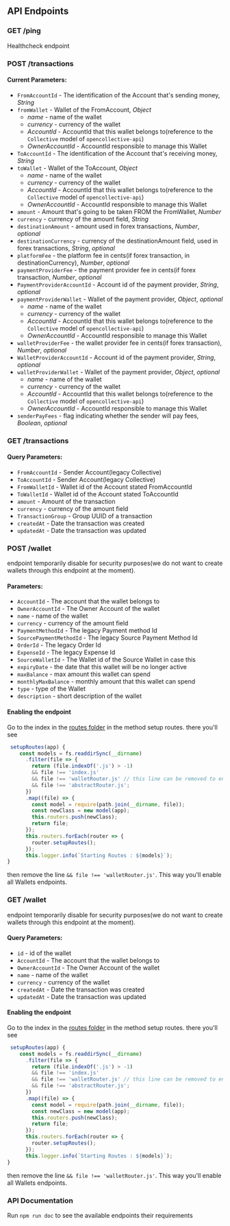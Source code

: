 ## API Endpoints

### GET /ping

Healthcheck endpoint

### POST /transactions

#### Current Parameters:

- `FromAccountId` - The identification of the Account that's sending money, *String*
- `fromWallet` - Wallet of the FromAccount, *Object*
  - *name* - name of the wallet
  - *currency* - currency of the wallet
  - *AccountId* - AccountId that this wallet belongs to(reference to the `Collective` model of `opencollective-api`)
  - *OwnerAccountId* - AccountId responsible to manage this Wallet
- `ToAccountId` - The identification of the Account that's receiving money, *String*
- `toWallet` - Wallet of the ToAccount, *Object*
  - *name* - name of the wallet
  - *currency* - currency of the wallet
  - *AccountId* - AccountId that this wallet belongs to(reference to the `Collective` model of `opencollective-api`)
  - *OwnerAccountId* - AccountId responsible to manage this Wallet
- `amount` - Amount that's going to be taken FROM the FromWallet, *Number*
- `currency` - currency of the amount field, *String*
- `destinationAmount` - amount used in forex transactions, *Number*, *optional*
- `destinationCurrency` - currency of the destinationAmount field, used in forex transactions, *String*, *optional*
- `platformFee` - the platform fee in cents(if forex transaction, in destinationCurrency), *Number*, *optional*
- `paymentProviderFee` - the payment provider fee in cents(if forex transaction, *Number*, *optional*
- `PaymentProviderAccountId` - Account id of the payment provider, *String*, *optional*
- `paymentProviderWallet` - Wallet of the payment provider, *Object*, *optional*
  - *name* - name of the wallet
  - *currency* - currency of the wallet
  - *AccountId* - AccountId that this wallet belongs to(reference to the `Collective` model of `opencollective-api`)
  - *OwnerAccountId* - AccountId responsible to manage this Wallet
- `walletProviderFee` - the wallet provider fee in cents(if forex transaction), *Number*, *optional*
- `WalletProviderAccountId` - Account id of the payment provider, *String*, *optional*
- `walletProviderWallet` - Wallet of the payment provider, *Object*, *optional*
  - *name* - name of the wallet
  - *currency* - currency of the wallet
  - *AccountId* - AccountId that this wallet belongs to(reference to the `Collective` model of `opencollective-api`)
  - *OwnerAccountId* - AccountId responsible to manage this Wallet
- `senderPayFees` - flag indicating whether the sender will pay fees, *Boolean*, *optional*

### GET /transactions

#### Query Parameters:

- `FromAccountId` - Sender Account(legacy Collective)
- `ToAccountId` - Sender Account(legacy Collective)
- `FromWalletId`	- Wallet id of the Account stated FromAccountId
- `ToWalletId` - Wallet id of the Account stated ToAccountId
- `amount` - Amount of the transaction
- `currency` - currency of the amount field
- `TransactionGroup` - Group UUID of a transaction
- `createdAt` - Date the transaction was created
- `updatedAt` - Date the transaction was updated


### POST /wallet

endpoint temporarily disable for security purposes(we do not want to create wallets through this endpoint at the moment).

#### Parameters:


- `AccountId` - The account that the wallet belongs to
- `OwnerAccountId` - The Owner Account of the wallet
- `name` - name of the wallet
- `currency` - currency of the amount field
- `PaymentMethodId` - The legacy Payment method Id
- `SourcePaymentMethodId` - The legacy Source Payment Method Id
- `OrderId` - The legacy Order Id
- `ExpenseId` - The legacy Expense Id
- `SourceWalletId` - The Wallet id of the Source Wallet in case this 
- `expiryDate` - the date that this wallet will be no longer active
- `maxBalance` - max amount this wallet can spend
- `monthlyMaxBalance` - monthly amount that this wallet can spend
- `type` - type of the Wallet
- `description` - short description of the wallet

#### Enabling the endpoint

Go to the index in the [routes folder](https://github.com/opencollective/ledger/blob/master/server/routes/index.js) in the method setup routes. there you'll see

```js
 setupRoutes(app) {
    const models = fs.readdirSync(__dirname)
      .filter(file => {
        return (file.indexOf('.js') > -1)
        && file !== 'index.js'
        && file !== 'walletRouter.js' // this line can be removed to enable wallets endpoint
        && file !== 'abstractRouter.js';
      })
      .map((file) => {
        const model = require(path.join(__dirname, file));
        const newClass = new model(app);
        this.routers.push(newClass);
        return file;
      });
      this.routers.forEach(router => {
        router.setupRoutes();
      });
      this.logger.info(`Starting Routes : ${models}`);
}
```

then remove the line `&& file !== 'walletRouter.js'`. This way you'll enable all Wallets endpoints.

### GET /wallet

endpoint temporarily disable for security purposes(we do not want to create wallets through this endpoint at the moment).

#### Query Parameters:

- `id` - id of the wallet
- `AccountId` - The account that the wallet belongs to
- `OwnerAccountId`	- The Owner Account of the wallet
- `name` - name of the wallet
- `currency` - currency of the wallet
- `createdAt` - Date the transaction was created
- `updatedAt` - Date the transaction was updated

#### Enabling the endpoint

Go to the index in the [routes folder](https://github.com/opencollective/ledger/blob/master/server/routes/index.js) in the method setup routes. there you'll see

```js
 setupRoutes(app) {
    const models = fs.readdirSync(__dirname)
      .filter(file => {
        return (file.indexOf('.js') > -1)
        && file !== 'index.js'
        && file !== 'walletRouter.js' // this line can be removed to enable wallets endpoint
        && file !== 'abstractRouter.js';
      })
      .map((file) => {
        const model = require(path.join(__dirname, file));
        const newClass = new model(app);
        this.routers.push(newClass);
        return file;
      });
      this.routers.forEach(router => {
        router.setupRoutes();
      });
      this.logger.info(`Starting Routes : ${models}`);
}
```

then remove the line `&& file !== 'walletRouter.js'`. This way you'll enable all Wallets endpoints.

### API Documentation
Run `npm run doc` to see the available endpoints their requirements